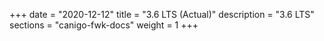 +++
date        = "2020-12-12"
title       = "3.6 LTS (Actual)"
description = "3.6 LTS"
sections    = "canigo-fwk-docs"
weight = 1
+++
